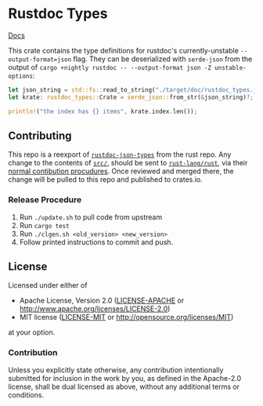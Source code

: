 # Rustdoc Types

[Docs](https://docs.rs/rustdoc-types/latest/rustdoc_types/)

This crate contains the type definitions for rustdoc's currently-unstable
`--output-format=json` flag. They can be deserialized with `serde-json` from
the output of `cargo +nightly rustdoc -- --output-format json -Z unstable-options`:

```rust
let json_string = std::fs::read_to_string("./target/doc/rustdoc_types.json")?;
let krate: rustdoc_types::Crate = serde_json::from_str(&json_string)?;

println!("the index has {} items", krate.index.len());
```

## Contributing

This repo is a reexport of
[`rustdoc-json-types`](https://github.com/rust-lang/rust/blob/master/src/rustdoc-json-types/lib.rs)
from the rust repo. Any change to the contents of [`src/`](src/), should be sent
to [`rust-lang/rust`](https://github.com/rust-lang/rust/), via their [normal
contibution
procudures](https://rustc-dev-guide.rust-lang.org/contributing.html). Once
reviewed and merged there, the change will be pulled to this repo and published
to crates.io.

### Release Procedure

1. Run `./update.sh` to pull code from upstream
2. Run `cargo test`
3. Run `./clgen.sh <old_version> <new_version>`
4. Follow printed instructions to commit and push.

## License

Licensed under either of

 * Apache License, Version 2.0
   ([LICENSE-APACHE](LICENSE-APACHE) or http://www.apache.org/licenses/LICENSE-2.0)
 * MIT license
   ([LICENSE-MIT](LICENSE-MIT) or http://opensource.org/licenses/MIT)

at your option.

### Contribution

Unless you explicitly state otherwise, any contribution intentionally submitted
for inclusion in the work by you, as defined in the Apache-2.0 license, shall be
dual licensed as above, without any additional terms or conditions.

